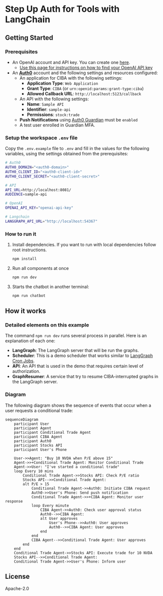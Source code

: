# Step Up Auth for Tools with LangChain

## Getting Started

### Prerequisites

- An OpenAI account and API key. You can create one [here](https://platform.openai.com).
  - [Use this page for instructions on how to find your OpenAI API key](https://help.openai.com/en/articles/4936850-where-do-i-find-my-openai-api-key)
- An **[Auth0](https://auth0.com)** account and the following settings and resources configured:
  - An application for CIBA with the following settings:
    - **Application Type**: `Web Application`
    - **Grant Type**: `CIBA` (or `urn:openid:params:grant-type:ciba`)
    - **Allowed Callback URL**: `http://localhost:5123/callback`
  - An API with the following settings:
    - **Name**: `Sample API`
    - **Identifier**: `sample-api`
    - **Permissions**: `stock:trade`
  - **Push Notifications** using [Auth0 Guardian](https://auth0.com/docs/secure/multi-factor-authentication/auth0-guardian) must be `enabled`
  - A test user enrolled in Guardian MFA.

### Setup the workspace `.env` file

Copy the `.env.example` file to `.env` and fill in the values for the following variables, using the settings obtained from the prerequisites:

```sh
# Auth0
AUTH0_DOMAIN="<auth0-domain>"
AUTH0_CLIENT_ID="<auth0-client-id>"
AUTH0_CLIENT_SECRET="<auth0-client-secret>"

# API
API_URL=http://localhost:8081/
AUDIENCE=sample-api

# OpenAI
OPENAI_API_KEY="openai-api-key"

# Langchain
LANGGRAPH_API_URL="http://localhost:54367"

```

### How to run it

1. Install dependencies. If you want to run with local dependencies follow root instructions.

   ```sh
   npm install
   ```

2. Run all components at once

   ```sh
   npm run dev
   ```

3. Starts the chatbot in another terminal:

   ```sh
   npm run chatbot
   ```

## How it works

### Detailed elements on this example

The command `npm run dev` runs several process in parallel. Here is an explanation of each one:

- **LangGraph**: The LangGraph server that will be run the graphs.
- **Scheduler**: This is a demo scheduler that works similar to [LangGraph Cron Jobs](https://langchain-ai.github.io/langgraph/cloud/how-tos/cron_jobs/).
- **API**: An API that is used in the demo that requires certain level of authorization.
- **GraphResumer**: A service that try to resume CIBA-interrupted graphs in the LangGraph server.

### Diagram

The following diagram shows the sequence of events that occur when a user requests a conditional trade:

```mermaid
sequenceDiagram
    participant User
    participant Agent
    participant Conditional Trade Agent
    participant CIBA Agent
    participant Auth0
    participant Stocks API
    participant User's Phone

    User->>Agent: "Buy 10 NVDA when P/E above 15"
    Agent->>+Conditional Trade Agent: Monitor Conditional Trade
    Agent->>User: "I've started a conditional trade"
    loop Every 10 mins
        Conditional Trade Agent->>Stocks API: Check P/E ratio
        Stocks API-->>Conditional Trade Agent: 
        alt P/E > 15
            Conditional Trade Agent->>Auth0: Initiate CIBA request
            Auth0->>User's Phone: Send push notification
            Conditional Trade Agent->>+CIBA Agent: Monitor user response
            loop Every minute
                CIBA Agent->>Auth0: Check user approval status
                Auth0-->>CIBA Agent: 
                alt User approves
                    User's Phone-->>Auth0: User approves
                    Auth0-->>CIBA Agent: User approves
                end
            end
            CIBA Agent-->>Conditional Trade Agent: User approves
        end
    end
    Conditional Trade Agent->>Stocks API: Execute trade for 10 NVDA
    Stocks API-->>Conditional Trade Agent: 
    Conditional Trade Agent->>User's Phone: Inform user
```

## License

Apache-2.0
